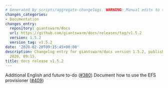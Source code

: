 ```yaml
---
# Generated by scripts/aggregate-changelogs. WARNING: Manual edits to this files will be overwritten.
changes_categories:
- Documentation
changes_entry:
  repository: giantswarm/docs
  url: https://github.com/giantswarm/docs/releases/tag/v1.5.2
  version: 1.5.2
  version_tag: v1.5.2
date: '2020-02-20T09:15:45+00:00'
description: Changelog entry for giantswarm/docs version 1.5.2, published on 20 February
  2020, 09:15.
title: docs release v1.5.2
---
```


Additional English and future to-do ([#380](https://github.com/giantswarm/docs/pull/380))
Document how to use the EFS provisioner ([#409](https://github.com/giantswarm/docs/pull/409))
